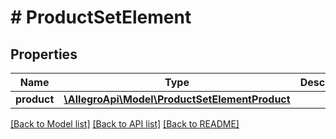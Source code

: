 # # ProductSetElement

## Properties

Name | Type | Description | Notes
------------ | ------------- | ------------- | -------------
**product** | [**\AllegroApi\Model\ProductSetElementProduct**](ProductSetElementProduct.md) |  | [optional]

[[Back to Model list]](../../README.md#models) [[Back to API list]](../../README.md#endpoints) [[Back to README]](../../README.md)
